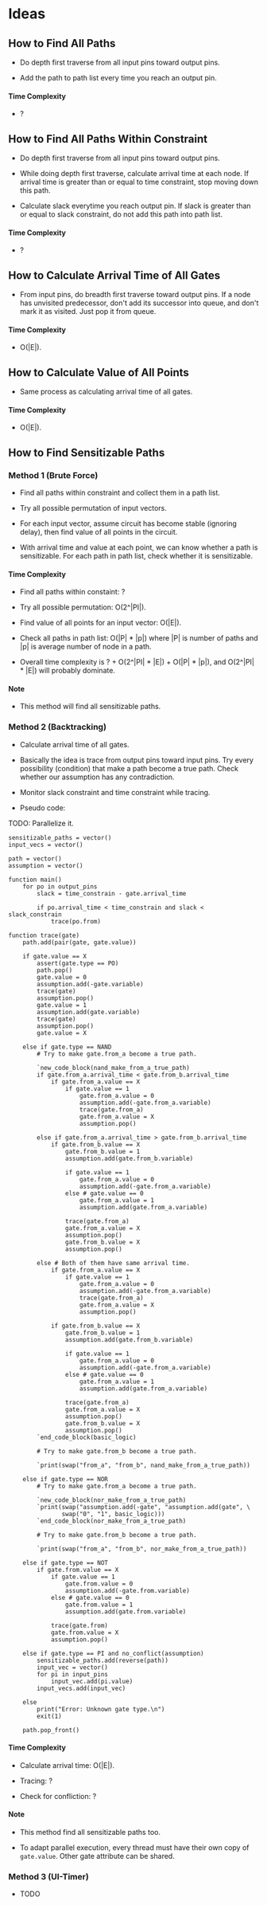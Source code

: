 # Ideas

## How to Find All Paths

- Do depth first traverse from all input pins toward output pins.

- Add the path to path list every time you reach an output pin.

#### Time Complexity

- ?

## How to Find All Paths Within Constraint

- Do depth first traverse from all input pins toward output pins.

- While doing depth first traverse, calculate arrival time at each
  node. If arrival time is greater than or equal to time constraint,
  stop moving down this path.

- Calculate slack everytime you reach output pin. If slack is greater
  than or equal to slack constraint, do not add this path into path
  list.

#### Time Complexity

- ?

## How to Calculate Arrival Time of All Gates

- From input pins, do breadth first traverse toward output pins. If a
  node has unvisited predecessor, don't add its successor into queue,
  and don't mark it as visited. Just pop it from queue.

#### Time Complexity

- O(|E|).

## How to Calculate Value of All Points

- Same process as calculating arrival time of all gates.

#### Time Complexity

- O(|E|).

## How to Find Sensitizable Paths

### Method 1 (Brute Force)

- Find all paths within constraint and collect them in a path list.

- Try all possible permutation of input vectors.

- For each input vector, assume circuit has become stable (ignoring
  delay), then find value of all points in the circuit.

- With arrival time and value at each point, we can know whether a
  path is sensitizable. For each path in path list, check whether it
  is sensitizable.

#### Time Complexity

- Find all paths within constaint: ?

- Try all possible permutation: O(2^|PI|).

- Find value of all points for an input vector: O(|E|).

- Check all paths in path list: O(|P| * |p|) where |P| is number of
  paths and |p| is average number of node in a path.

- Overall time complexity is ? + O(2^|PI| * |E|) + O(|P| * |p|), and 
  O(2^|PI| * |E|) will probably dominate.

#### Note

- This method will find all sensitizable paths.

### Method 2 (Backtracking)

- Calculate arrival time of all gates.

- Basically the idea is trace from output pins toward input pins. Try
  every possibility (condition) that make a path become a true path.
  Check whether our assumption has any contradiction.

- Monitor slack constraint and time constraint while tracing.

- Pseudo code:

TODO: Parallelize it.

```
sensitizable_paths = vector()
input_vecs = vector()

path = vector()
assumption = vector()

function main()
    for po in output_pins
        slack = time_constrain - gate.arrival_time

        if po.arrival_time < time_constrain and slack < slack_constrain
            trace(po.from)

function trace(gate)
    path.add(pair(gate, gate.value))

    if gate.value == X
        assert(gate.type == PO)
        path.pop()
        gate.value = 0
        assumption.add(-gate.variable)
        trace(gate)
        assumption.pop()
        gate.value = 1
        assumption.add(gate.variable)
        trace(gate)
        assumption.pop()
        gate.value = X

    else if gate.type == NAND
        # Try to make gate.from_a become a true path.

        `new_code_block(nand_make_from_a_true_path)
        if gate.from_a.arrival_time < gate.from_b.arrival_time
            if gate.from_a.value == X
                if gate.value == 1
                    gate.from_a.value = 0
                    assumption.add(-gate.from_a.variable)
                    trace(gate.from_a)
                    gate.from_a.value = X
                    assumption.pop()

        else if gate.from_a.arrival_time > gate.from_b.arrival_time
            if gate.from_b.value == X
                gate.from_b.value = 1
                assumption.add(gate.from_b.variable)

                if gate.value == 1
                    gate.from_a.value = 0
                    assumption.add(-gate.from_a.variable)
                else # gate.value == 0
                    gate.from_a.value = 1
                    assumption.add(gate.from_a.variable)

                trace(gate.from_a)
                gate.from_a.value = X
                assumption.pop()
                gate.from_b.value = X
                assumption.pop()

        else # Both of them have same arrival time.
            if gate.from_a.value == X
                if gate.value == 1
                    gate.from_a.value = 0
                    assumption.add(-gate.from_a.variable)
                    trace(gate.from_a)
                    gate.from_a.value = X
                    assumption.pop()

            if gate.from_b.value == X
                gate.from_b.value = 1
                assumption.add(gate.from_b.variable)

                if gate.value == 1
                    gate.from_a.value = 0
                    assumption.add(-gate.from_a.variable)
                else # gate.value == 0
                    gate.from_a.value = 1
                    assumption.add(gate.from_a.variable)

                trace(gate.from_a)
                gate.from_a.value = X
                assumption.pop()
                gate.from_b.value = X
                assumption.pop()
        `end_code_block(basic_logic)

        # Try to make gate.from_b become a true path.

        `print(swap("from_a", "from_b", nand_make_from_a_true_path))

    else if gate.type == NOR
        # Try to make gate.from_a become a true path.

        `new_code_block(nor_make_from_a_true_path)
        `print(swap("assumption.add(-gate", "assumption.add(gate", \
               swap("0", "1", basic_logic)))
        `end_code_block(nor_make_from_a_true_path)

        # Try to make gate.from_b become a true path.

        `print(swap("from_a", "from_b", nor_make_from_a_true_path))

    else if gate.type == NOT
        if gate.from.value == X
            if gate.value == 1
                gate.from.value = 0
                assumption.add(-gate.from.variable)
            else # gate.value == 0
                gate.from.value = 1
                assumption.add(gate.from.variable)

            trace(gate.from)
            gate.from.value = X
            assumption.pop()

    else if gate.type == PI and no_conflict(assumption)
        sensitizable_paths.add(reverse(path))
        input_vec = vector()
        for pi in input_pins
            input_vec.add(pi.value)
        input_vecs.add(input_vec)
        
    else
        print("Error: Unknown gate type.\n")
        exit(1)

    path.pop_front()
```

#### Time Complexity

- Calculate arrival time: O(|E|).

- Tracing: ?

- Check for confliction: ?

#### Note

- This method find all sensitizable paths too.

- To adapt parallel execution, every thread must have their own copy
  of `gate.value`. Other gate attribute can be shared.

### Method 3 (UI-Timer)

- TODO


